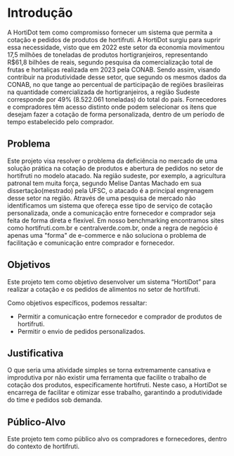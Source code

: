 # Introdução

A HortiDot tem como compromisso fornecer um sistema que permita a cotação e pedidos de produtos de hortifruti. A HortiDot surgiu para suprir essa necessidade, visto que em 2022 este setor da economia movimentou 17,5 milhões de toneladas de produtos hortigranjeiros, representando R$61,8 bilhões de reais, segundo pesquisa da comercialização total de frutas e hortaliças realizada em 2023 pela CONAB. Sendo assim, visando contribuir na produtividade desse setor, que segundo os mesmos dados da CONAB, no que tange ao percentual de participação de regiões brasileiras na quantidade comercializada de hortigranjeiros, a região Sudeste corresponde por 49% (8.522.061 toneladas) do total do país. Fornecedores e compradores têm acesso distinto onde podem selecionar os itens que desejam fazer a cotação de forma personalizada, dentro de um período de tempo estabelecido pelo comprador.

## Problema

Este projeto visa resolver o problema da deficiência no mercado de uma solução prática na cotação de produtos e abertura de pedidos no setor de hortifruti no modelo atacado. Na região sudeste, por exemplo, a agricultura patronal tem muita força, segundo Melise Dantas Machado em sua dissertação(mestrado) pela UFSC, o atacado é a principal engrenagem desse setor na região.  Através de uma pesquisa de mercado não identificamos um sistema que ofereça esse tipo de serviço de cotação personalizada, onde a comunicação entre fornecedor e comprador seja feita de forma direta e flexível. Em nosso benchmarking encontramos sites como hortifruti.com.br e centralverde.com.br, onde a regra de negócio é apenas uma "forma" de e-commerce e não soluciona o problema de facilitação e comunicação entre comprador e fornecedor.

## Objetivos

Este projeto tem como objetivo desenvolver um sistema “HortiDot” para realizar a cotação e os pedidos de alimentos no setor de hortifruti.

Como objetivos específicos, podemos ressaltar: 
- Permitir a comunicação entre fornecedor e comprador de produtos de hortifruti.
- Permitir o envio de pedidos personalizados.



## Justificativa

O que seria uma atividade simples se torna extremamente cansativa e improdutiva por não existir uma ferramenta que facilite o trabalho de cotação dos produtos, especificamente hortifruti. Neste caso, a HortiDot se encarrega de facilitar e otimizar esse trabalho, garantindo a produtividade do time e pedidos sob demanda.


## Público-Alvo

Este projeto tem como público alvo os compradores e fornecedores, dentro do contexto de hortifruti.

